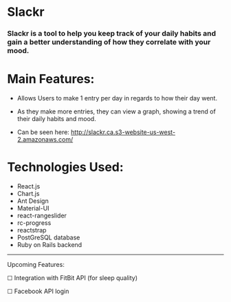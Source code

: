 # Slackr

<h3>Slackr is a tool to help you keep track of your daily habits and gain a better understanding of how they correlate with your mood.</h3>

Main Features:
=======
* Allows Users to make 1 entry per day in regards to how their day went.

* As they make more entries, they can view a graph, showing a trend of their daily habits and mood.

* Can be seen here: http://slackr.ca.s3-website-us-west-2.amazonaws.com/

Technologies Used:
=======
* React.js
* Chart.js
* Ant Design
* Material-UI
* react-rangeslider
* rc-progress
* reactstrap
* PostGreSQL database
* Ruby on Rails backend


<hr>

Upcoming Features:

☐ Integration with FitBit API (for sleep quality)

☐ Facebook API login
